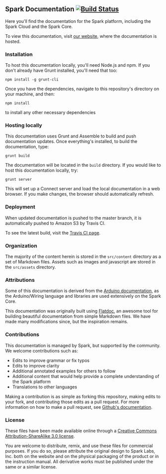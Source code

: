 ## Spark Documentation [![Build Status](https://travis-ci.org/spark/docs.svg?branch=feature/server-side-rendering)](https://travis-ci.org/spark/docs)

Here you'll find the documentation for the Spark platform, including the Spark Cloud and the Spark Core.

To view this documentation, visit [our website](http://docs.spark.io), where the documentation is hosted.

### Installation

To host this documentation locally, you'll need Node.js and npm. If you don't already have Grunt installed, you'll need that too:

`npm install -g grunt-cli`

Once you have the dependencies, navigate to this repository's directory on your machine, and then:

`npm install`

to install any other necessary dependencies

### Hosting locally

This documentation uses Grunt and Assemble to build and push documentation updates. Once everything's installed, to build the documentation, type:

`grunt build`

The documentation will be located in the `build` directory. If you would like to host this documentation locally, try:

`grunt server`

This will set up a Connect server and load the local documentation in a web browser. If you make changes, the browser should automatically refresh.

### Deployment

When updated documentation is pushed to the master branch, it is automatically pushed to Amazon S3 by Travis CI.

To see the latest build, visit the [Travis CI page](https://travis-ci.org/spark/docs).

### Organization

The majority of the content herein is stored in the `src/content` directory as a set of Markdown files. Assets such as images and javascript are stored in the `src/assets` directory.

### Attributions

Some of this documentation is derived from the [Arduino documentation](http://arduino.cc/en/Reference), as the Arduino/Wiring language and libraries are used extensively on the Spark Core.

This documentation was originally built using [Flatdoc](http://ricostacruz.com/flatdoc/), an awesome tool for building beautiful documentation from simple Markdown files. We have made many modifications since, but the inspiration remains.

### Contributions

This documentation is managed by Spark, but supported by the community. We welcome contributions such as:

* Edits to improve grammar or fix typos
* Edits to improve clarity
* Additional annotated examples for others to follow
* Additional content that would help provide a complete understanding of the Spark platform
* Translations to other languages

Making a contribution is as simple as forking this repository, making edits to your fork, and contributing those edits as a pull request. For more information on how to make a pull request, see [Github's documentation](https://help.github.com/articles/using-pull-requests).

### License

These files have been made available online through a [Creative Commons Attribution-ShareAlike 3.0 license](http://creativecommons.org/licenses/by-sa/3.0/us/).

You are welcome to distribute, remix, and use these files for commercial purposes. If you do so, please attribute the original design to Spark Labs, Inc. both on the website and on the physical packaging of the product or in the instruction manual. All derivative works must be published under the same or a similar license.
